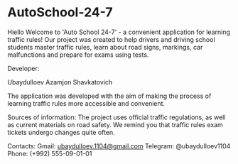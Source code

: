 # AutoSchool-24-7
Hiello 
Welcome to 'Auto School 24-7' - a convenient application for learning traffic rules! Our project was created to help drivers and driving school students master traffic rules, learn about road signs, markings, car malfunctions and prepare for exams using tests.

Developer:

Ubaydulloev Azamjon Shavkatovich

The application was developed with the aim of making the process of learning traffic rules more accessible and convenient.

Sources of information:
The project uses official traffic regulations, as well as current materials on road safety.
We remind you that traffic rules exam tickets undergo changes quite often.

Contacts:
Gmail: ubaydulloev.1104@gmail.com
Telegram: @ubaydulloev1104
Phone: (+992) 555-09-01-01

